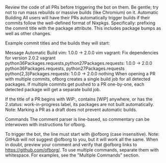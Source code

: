 Review the code of all PRs before triggering the bot on them.
Be gentle; try not to run mass rebuilds or massive builds (like Chromium) on it.
Automatic Building
All users will have their PRs automatically trigger builds if their commits follow the well-defined format of Nixpkgs. Specifically: prefixing the commit title with the package attribute. This includes package bumps as well as other changes.

Example commit titles and the builds they will start:

Message	Automatic Build
vim: 1.0.0 -> 2.0.0	vim
vagrant: Fix dependencies for version 2.0.2	vagrant
python36Packages.requests,python27Packages.requests: 1.0.0 -> 2.0.0	python36Packages.requests, python27Packages.requests
python{2,3}Packages.requests: 1.0.0 -> 2.0.0	nothing
When opening a PR with multiple commits, ofborg creates a single build job for all detected packages. If multiple commits get pushed to a PR one-by-one, each detected package will get a separate build job.

If the title of a PR begins with WIP:, contains [WIP] anywhere, or has the 2.status: work-in-progress label, its packages are not built automatically. Note: Marking a PR as a draft does not prevent automatic builds.

Commands
The comment parser is line-based, so commentary can be interwoven with instructions for ofborg.

To trigger the bot, the line must start with @ofborg (case insensitive).
Note: GitHub will not suggest @ofborg to you, but it will work all the same. When in doubt, preview your comment and verify that @ofborg links to https://github.com/ofborg/.
To use multiple commands, separate them with whitespace. For examples, see the "Multiple Commands" section.
